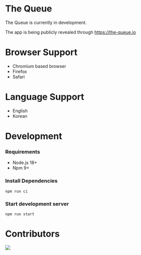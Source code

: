# The Queue

The Queue is currently in development.

The app is being publicly revealed through https://the-queue.io

# Browser Support

- Chromium based browser
- Firefox
- Safari

# Language Support

- English
- Korean

# Development

### Requirements

- Node.js 18+
- Npm 9+

### Install Dependencies

```
npm run ci
```

### Start development server

```
npm run start
```

# Contributors

<a href="https://github.com/winetree94/TheQueue/graphs/contributors">
  <img src="https://contrib.rocks/image?repo=winetree94/TheQueue" />
</a>
